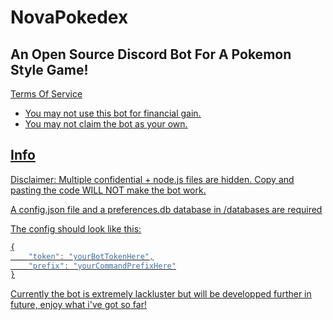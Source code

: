 <h1>NovaPokedex</h1>
<h2>An Open Source Discord Bot For A Pokemon Style Game!</h2>


<u>Terms Of Service<u>
- You may not use this bot for financial gain.
- You may not claim the bot as your own.
  
  
<h2>Info</h2>

Disclaimer: Multiple confidential + node.js files are hidden. Copy and pasting the code WILL NOT make the bot work. 

A config.json file and a preferences.db database in /databases are required
  
The config should look like this:
```js
{
    "token": "yourBotTokenHere",
    "prefix": "yourCommandPrefixHere"
}
```  
Currently the bot is extremely lackluster but will be developped further in future, enjoy what i've got so far!
 
